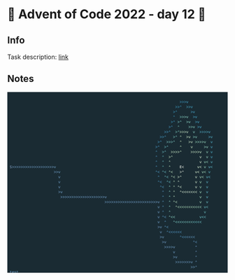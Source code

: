 # 🎄 Advent of Code 2022 - day 12 🎄

## Info

Task description: [link](https://adventofcode.com/2022/day/12)

## Notes

![color scaled path by height](./image.jpg)
